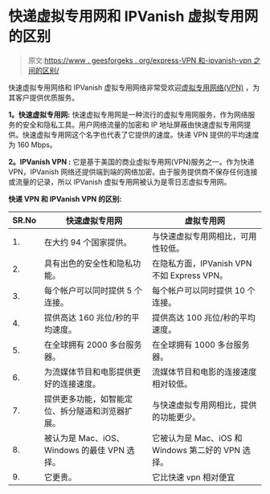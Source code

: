 # 快递虚拟专用网和 IPVanish 虚拟专用网的区别

> 原文:[https://www . geesforgeks . org/express-VPN 和-ipvanish-vpn 之间的区别/](https://www.geeksforgeeks.org/difference-between-express-vpn-and-ipvanish-vpn/)

快速虚拟专用网络和 IPVanish 虚拟专用网络非常受欢迎[虚拟专用网络(VPN)](https://www.geeksforgeeks.org/virtual-private-network-vpn-introduction/) ，为其客户提供优质服务。

**1。快速虚拟专用网:**
快速虚拟专用网是一种流行的虚拟专用网服务，作为网络服务的安全和隐私工具。用户网络流量的加密和 IP 地址屏蔽由快速虚拟专用网提供。快速虚拟专用网这个名字也代表了它提供的速度。快递 VPN 提供的平均速度为 160 Mbps。

**2。IPVanish VPN :**
它是基于美国的商业虚拟专用网(VPN)服务之一。作为快递 VPN，IPVanish 网络还提供端到端的网络加密。由于服务提供商不保存任何连接或流量的记录，所以 IPVanish 虚拟专用网被认为是零日志虚拟专用网。

**快递 VPN 和 IPVanish VPN 的区别:**

<center>

| SR.No | 快速虚拟专用网 | 虚拟专用网 |
| --- | --- | --- |
| 1. | 在大约 94 个国家提供。 | 与快速虚拟专用网相比，可用性较低。 |
| 2. | 具有出色的安全性和隐私功能。 | 在隐私方面，IPVanish VPN 不如 Express VPN。 |
| 3. | 每个帐户可以同时提供 5 个连接。 | 每个帐户可以同时提供 10 个连接。 |
| 4. | 提供高达 160 兆位/秒的平均速度。 | 提供高达 100 兆位/秒的平均速度。 |
| 5. | 在全球拥有 2000 多台服务器。 | 在全球拥有 1000 多台服务器。 |
| 6. | 为流媒体节目和电影提供更好的连接速度。 | 流媒体节目和电影的连接速度相对较低。 |
| 7. | 提供更多功能，如智能定位、拆分隧道和浏览器扩展。 | 与快速虚拟专用网相比，提供的功能更少。 |
| 8. | 被认为是 Mac、iOS、Windows 的最佳 VPN 选择。 | 它被认为是 Mac、iOS 和 Windows 第二好的 VPN 选择。 |
| 9. | 它更贵。 | 它比快速 vpn 相对便宜 |

</center>